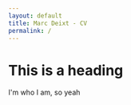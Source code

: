```yaml
---
layout: default
title: Marc Deixt - CV
permalink: /
---
```



# This is a heading

I'm who I am, so yeah
